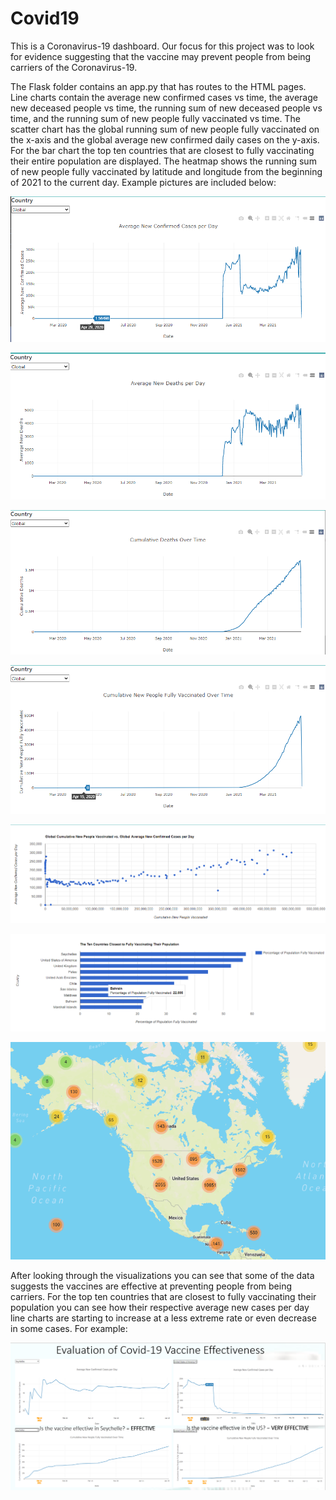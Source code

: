 # Covid19

This is a Coronavirus-19 dashboard. Our focus for this project was to look for evidence suggesting that the vaccine may prevent people from being carriers of the Coronavirus-19. 

The Flask folder contains an app.py that has routes to the HTML pages. Line charts contain the average new confirmed cases vs time, the average new deceased people vs time, the running sum of new deceased people vs time, and the running sum of new people fully vaccinated vs time. The scatter chart has the global running sum of new people fully vaccinated on the x-axis and the global average new confirmed daily cases on the y-axis. For the bar chart the top ten countries that are closest to fully vaccinating their entire population are displayed. The heatmap shows the running sum of new people fully vaccinated by latitude and longitude from the beginning of 2021 to the current day. Example pictures are included below:

![Image description](https://github.com/sebastiandifrancesco/Covid19/blob/main/Images/avg_new_confirmed_cases_per_day.PNG)

![Image description](https://github.com/sebastiandifrancesco/Covid19/blob/main/Images/avg_new_deaths_per_day.PNG)

![Image description](https://github.com/sebastiandifrancesco/Covid19/blob/main/Images/cum_deaths_over_time.PNG)

![Image description](https://github.com/sebastiandifrancesco/Covid19/blob/main/Images/cum_new_people_vaxxed_over_time.PNG)

![Image description](https://github.com/sebastiandifrancesco/Covid19/blob/main/Images/scatterchart.PNG)

![Image description](https://github.com/sebastiandifrancesco/Covid19/blob/main/Images/barchart.PNG)

![Image description](https://github.com/sebastiandifrancesco/Covid19/blob/main/Images/heatmap.PNG)

After looking through the visualizations you can see that some of the data suggests the vaccines are effective at preventing people from being carriers. For the top ten countries that are closest to fully vaccinating their population you can see how their respective average new cases per day line charts are starting to increase at a less extreme rate or even decrease in some cases. For example:

![Image description](https://github.com/sebastiandifrancesco/Covid19/blob/main/Images/evidence.PNG)
